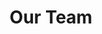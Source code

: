 ---
layout: profiles
permalink: /people/
title: Our Team
description: The talented team making VISTA a reality.
nav: true
nav_order: 7

profiles:
  # if you want to include more than one profile, just replicate the following block
  # and create one content file for each profile inside _pages/
  - align: left
    image: profiles/haoyu-li.jpg
    content: about_haoyu-li.md
    image_circular: false # crops the image to make it circular
    more_info: >

  - align: left
    image: profiles/yong-zhuang.jpg
    content: about_yong-zhuang.md
    image_circular: false # crops the image to make it circular
    more_info: >   

  - align: right
    image: profiles/patrick-waga.jpg
    content: about_patrick-waga.md
    image_circular: false # crops the image to make it circular
    more_info: >
---